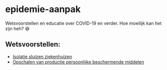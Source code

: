 # epidemie-aanpak
Wetsvoorstellen en educatie over COVID-19 en verder. Hoe moeilijk kan het zijn heh? 😅

## Wetsvoorstellen:
* [Isolatie sluizen ziekenhuizen](wetsvoorstellen/isolatie-sluizen-ziekenhuis-kamers.md)
* [Opschalen van productie persoonlijke beschermende middelen](wetsvoorstellen/respiratiore-epidemie-opschalen-pbm-productie.md)